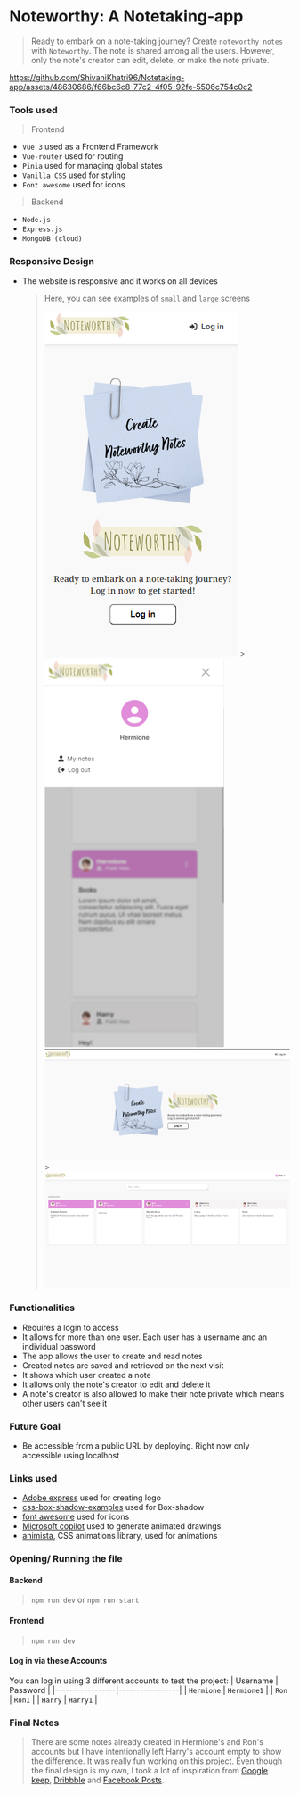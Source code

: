# Noteworthy: A Notetaking-app

> Ready to embark on a note-taking journey? Create `noteworthy notes` with `Noteworthy`. The note is shared among all the users. However, only the note's creator can edit, delete, or make the note private.



https://github.com/ShivaniKhatri96/Notetaking-app/assets/48630686/f66bc6c8-77c2-4f05-92fe-5506c754c0c2




### Tools used

> Frontend

- `Vue 3` used as a Frontend Framework
- `Vue-router` used for routing
- `Pinia` used for managing global states
- `Vanilla CSS` used for styling
- `Font awesome` used for icons

> Backend

- `Node.js`
- `Express.js`
- `MongoDB (cloud)`

### Responsive Design

- The website is responsive and it works on all devices
  > Here, you can see examples of `small` and `large` screens
  >
  > ![welcome small screen](./frontend/public/readmeAssets/welcomeMobile.png) > ![Home small screen](./frontend/public/readmeAssets/homeMobile.png) 
  > ![welcome large screen](./frontend/public/readmeAssets/welcome.png) > ![Home large screen](./frontend/public/readmeAssets/home.png)

### Functionalities

- Requires a login to access
- It allows for more than one user. Each user has a username and an individual password
- The app allows the user to create and read notes
- Created notes are saved and retrieved on the next visit
- It shows which user created a note
- It allows only the note's creator to edit and delete it
- A note's creator is also allowed to make their note private which means other users can't see it

### Future Goal
- Be accessible from a public URL by deploying. Right now only accessible using localhost

### Links used

- [Adobe express](https://new.express.adobe.com/) used for creating logo
- [css-box-shadow-examples](https://getcssscan.com/css-box-shadow-examples) used for Box-shadow
- [font awesome](https://fontawesome.com/) used for icons
- [Microsoft copilot](https://copilot.microsoft.com/) used to generate animated drawings
- [animista](https://animista.net/), CSS animations library, used for animations

### Opening/ Running the file

#### Backend

> `npm run dev` or `npm run start`

#### Frontend

> `npm run dev`

#### Log in via these Accounts
You can log in using 3 different accounts to test the project:
| Username | Password |
|-----------------|-----------------|
| `Hermione` | `Hermione1` |
| `Ron` | `Ron1` |
| `Harry` | `Harry1` |


### Final Notes

> There are some notes already created in Hermione's and Ron's accounts but I have intentionally left Harry's account empty to show the difference. 
> It was really fun working on this project. Even though the final design is my own, I took a lot of inspiration from [Google keep](https://keep.google.com/), [Dribbble](https://dribbble.com/) and [Facebook Posts](https://www.facebook.com/).

